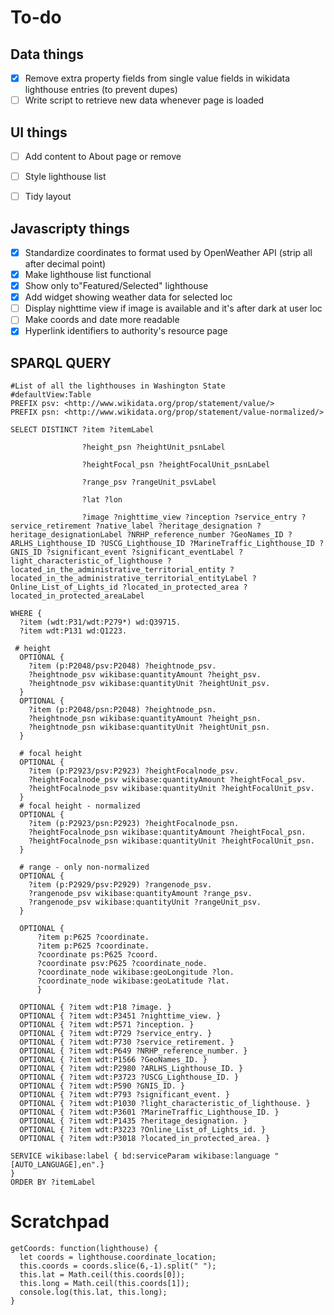 # To-do

## Data things
- [X] Remove extra property fields from single value fields in wikidata lighthouse entries (to prevent dupes)
- [ ] Write script to retrieve new data whenever page is loaded

## UI things
- [ ] Add content to About page or remove
- [ ] Style lighthouse list
- [ ] Tidy layout


## Javascripty things
- [X] Standardize coordinates to format used by OpenWeather API (strip all after decimal point)
- [X] Make lighthouse list functional
- [X] Show only to"Featured/Selected" lighthouse
- [X] Add widget showing weather data for selected loc
- [ ] Display nighttime view if image is available and it's after dark at user loc
- [ ] Make coords and date more readable
- [X] Hyperlink identifiers to authority's resource page

## SPARQL QUERY
```
#List of all the lighthouses in Washington State
#defaultView:Table
PREFIX psv: <http://www.wikidata.org/prop/statement/value/>
PREFIX psn: <http://www.wikidata.org/prop/statement/value-normalized/>

SELECT DISTINCT ?item ?itemLabel

                ?height_psn ?heightUnit_psnLabel

                ?heightFocal_psn ?heightFocalUnit_psnLabel

                ?range_psv ?rangeUnit_psvLabel

                ?lat ?lon

                ?image ?nighttime_view ?inception ?service_entry ?service_retirement ?native_label ?heritage_designation ?heritage_designationLabel ?NRHP_reference_number ?GeoNames_ID ?ARLHS_Lighthouse_ID ?USCG_Lighthouse_ID ?MarineTraffic_Lighthouse_ID ?GNIS_ID ?significant_event ?significant_eventLabel ?light_characteristic_of_lighthouse ?located_in_the_administrative_territorial_entity ?located_in_the_administrative_territorial_entityLabel ?Online_List_of_Lights_id ?located_in_protected_area ?located_in_protected_areaLabel

WHERE {
  ?item (wdt:P31/wdt:P279*) wd:Q39715.
  ?item wdt:P131 wd:Q1223.

 # height
  OPTIONAL {
    ?item (p:P2048/psv:P2048) ?heightnode_psv.
    ?heightnode_psv wikibase:quantityAmount ?height_psv.
    ?heightnode_psv wikibase:quantityUnit ?heightUnit_psv.
  }
  OPTIONAL {
    ?item (p:P2048/psn:P2048) ?heightnode_psn.
    ?heightnode_psn wikibase:quantityAmount ?height_psn.
    ?heightnode_psn wikibase:quantityUnit ?heightUnit_psn.
  }

  # focal height
  OPTIONAL {
    ?item (p:P2923/psv:P2923) ?heightFocalnode_psv.
    ?heightFocalnode_psv wikibase:quantityAmount ?heightFocal_psv.
    ?heightFocalnode_psv wikibase:quantityUnit ?heightFocalUnit_psv.
  }
  # focal height - normalized
  OPTIONAL {
    ?item (p:P2923/psn:P2923) ?heightFocalnode_psn.
    ?heightFocalnode_psn wikibase:quantityAmount ?heightFocal_psn.
    ?heightFocalnode_psn wikibase:quantityUnit ?heightFocalUnit_psn.
  }

  # range - only non-normalized
  OPTIONAL {
    ?item (p:P2929/psv:P2929) ?rangenode_psv.
    ?rangenode_psv wikibase:quantityAmount ?range_psv.
    ?rangenode_psv wikibase:quantityUnit ?rangeUnit_psv.
  }

  OPTIONAL {
      ?item p:P625 ?coordinate.
      ?item p:P625 ?coordinate.
      ?coordinate ps:P625 ?coord.
      ?coordinate psv:P625 ?coordinate_node.
      ?coordinate_node wikibase:geoLongitude ?lon.
      ?coordinate_node wikibase:geoLatitude ?lat.
      }

  OPTIONAL { ?item wdt:P18 ?image. }
  OPTIONAL { ?item wdt:P3451 ?nighttime_view. }
  OPTIONAL { ?item wdt:P571 ?inception. }
  OPTIONAL { ?item wdt:P729 ?service_entry. }
  OPTIONAL { ?item wdt:P730 ?service_retirement. }
  OPTIONAL { ?item wdt:P649 ?NRHP_reference_number. }
  OPTIONAL { ?item wdt:P1566 ?GeoNames_ID. }
  OPTIONAL { ?item wdt:P2980 ?ARLHS_Lighthouse_ID. }
  OPTIONAL { ?item wdt:P3723 ?USCG_Lighthouse_ID. }
  OPTIONAL { ?item wdt:P590 ?GNIS_ID. }
  OPTIONAL { ?item wdt:P793 ?significant_event. }
  OPTIONAL { ?item wdt:P1030 ?light_characteristic_of_lighthouse. }
  OPTIONAL { ?item wdt:P3601 ?MarineTraffic_Lighthouse_ID. }
  OPTIONAL { ?item wdt:P1435 ?heritage_designation. }
  OPTIONAL { ?item wdt:P3223 ?Online_List_of_Lights_id. }
  OPTIONAL { ?item wdt:P3018 ?located_in_protected_area. }

SERVICE wikibase:label { bd:serviceParam wikibase:language "[AUTO_LANGUAGE],en".}
}
ORDER BY ?itemLabel
```


# Scratchpad

    getCoords: function(lighthouse) {
      let coords = lighthouse.coordinate_location;
      this.coords = coords.slice(6,-1).split(" ");
      this.lat = Math.ceil(this.coords[0]);
      this.long = Math.ceil(this.coords[1]);
      console.log(this.lat, this.long);
    }
